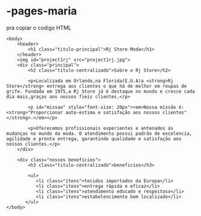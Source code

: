 # -pages-maria

pra copiar o codigo HTML

<!DOCTYPE html>
<html lang="pt-br">
	<head>
		<meta charset="UTF-8">
		<title>Rj Store </title>
		<link rel="stylesheet" href="style.css">
	</head>

	<body>
		<header>
			<h1 class="titulo-principal">Rj Store Moda</h1>
		</header>
		<img id="project1rj" src="project1rj.jpg">
		<div class="principal">
			<h2 class="titulo-centralizado">Sobre o Rj Store</h2>

			<p>Localizada em Orlando,na Florida(E.U.A)a <strong>Rj Store</strong> entrega aos clientes o que há de melhor em roupas de grife. Fundada em 1975,a Rj Store já é destaque no mundo e cresce cada dia mais,graças aos nossos fieis clientes.</p>

			<p id="missao" style="font-size: 20px"><em>Nossa missão é: <strong>"Proporcionar auto-estima e satisfação aos nossos clientes"</strong>.</em></p>

			<p>Oferecemos profissionais experientes e antenados ás mudanças no mundo da moda. O atendimento possui padrão de excelencia, agilidade e pronta entrega, garantindo qualidade e satisfação aos nossos clientes.</p>
	    </div>

	    <div class="nossos beneficios">
		    <h3 class="titulo-centralizado">beneficios</h3>

		    <ul>
		  	   <li class="itens">tecidos importados da Europa</li>
			   <li class="itens">entrega rápida e eficaz</li>
			   <li class="itens">atendimento educado e respeitoso</li>
			   <li class="itens">estabelencimento bem localizado</li>
		   </ul>
	</body>
</html>

